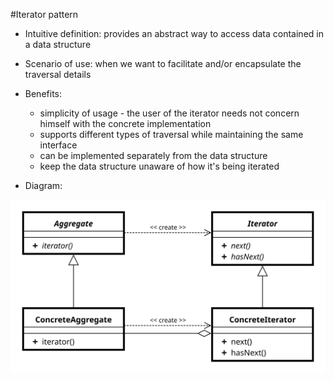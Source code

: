 #Iterator pattern

+ Intuitive definition: provides an abstract way to access data contained in a data structure
+ Scenario of use: when we want to facilitate and/or encapsulate the traversal details
+ Benefits:
	- simplicity of usage - the user of the iterator needs not concern himself with the concrete implementation
	- supports different types of traversal while maintaining the same interface
	- can be implemented separately from the data structure
	- keep the data structure unaware of how it's being iterated

+ Diagram:

![Iterator pattern uml diagram](./IteratorDiagram.svg)
